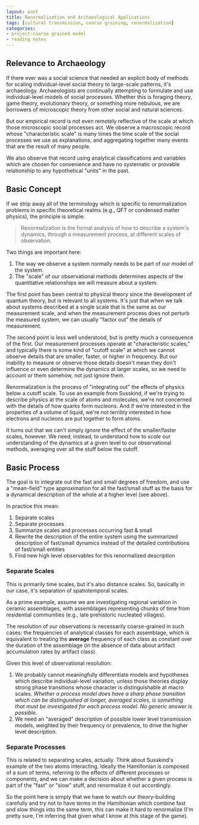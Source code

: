 ```yaml
---
layout: post
title: Renormalization and Archaeological Applications
tags: [cultural transmission, coarse graining, renormalization]
categories: 
- project:coarse grained model
- reading notes
---
```




## Relevance to Archaeology ##

If there ever was a social science that needed an explicit body of methods for scaling individual-level social theory to large-scale patterns, it's archaeology.  Archaeologists are continually attempting to formulate and use individual-level models of social processes.  Whether this is foraging theory, game theory, evolutionary theory, or something more nebulous, we are borrowers of microscopic theory from other social and natural sciences.  

But our empirical record is not even remotely reflective of the scale at which those microscopic social processes act.  We observe a macroscopic record whose "characteristic scale" is many times the time scale of the social processes we use as explanations, and aggregating together many events that are the result of many people.  

We also observe that record using analytical classifications and variables which are chosen for convenience and have no systematic or provable relationship to any hypothetical "units" in the past.  

## Basic Concept ##

If we strip away all of the terminology which is specific to renormalization problems in specific theoretical realms (e.g., QFT or condensed matter physics), the principle is simple:

>Renormalization is the formal analysis of how to describe a system's dynamics, through a measurement process, at different scales of observation.

Two things are important here:

1.  The way we observe a system normally needs to be part of our model of the system.  
1.  The "scale" of our observational methods determines aspects of the quantitative relationships we will measure about a system.  

The first point has been central to physical theory since the development of quantum theory, but is relevant to all systems.  It's just that when we talk about systems described at a single scale that is the same as our measurement scale, and when the measurement process does not perturb the measured system, we can usually "factor out" the details of measurement.  

The second point is less well understood, but is pretty much a consequence of the first.  Our measurement processes operate at "characteristic scales," and typically there is some kind of "cutoff scale" at which we cannot observe details that are smaller, faster, or higher in frequency.  But our inability to measure or observe those details doesn't mean they don't influence or even determine the dynamics at larger scales, so we need to account or them somehow, not just ignore them.

Renormalization is the process of "integrating out" the effects of physics below a cutoff scale.  To use an example from Susskind, if we're trying to describe physics at the scale of atoms and molecules, we're not concerned with the details of how quarks form nucleons.  And if we're interested in the properties of a volume of liquid, we're not terribly interested in how electrons and nucleons are put together to form atoms.  

It turns out that we can't simply *ignore* the effect of the smaller/faster scales, however.  We need, instead, to understand how to *scale* our understanding of the dynamics at a given level to our observational methods, averaging over all the stuff below the cutoff. 

## Basic Process ##

The goal is to integrate out the fast and small degrees of freedom, and use a "mean-field" type approximation for all the fast/small stuff as the basis for a dynamical description of the whole at a higher level (see above).

In practice this mean:

1.  Separate scales
1.  Separate processes
1.  Summarize scales and processes occurring fast & small
1.  Rewrite the description of the entire system using the summarized description of fast/small dynamics instead of the detailed contributions of fast/small entities
1.  Find new high level observables for this renormalized description


### Separate Scales ###

This is primarily time scales, but it's also distance scales.  So, basically in our case, it's separation of spatiotemporal scales.  

As a prime example, assume we are investigating regional variation in ceramic assemblages, with assemblages representing chunks of time from residential communities (e.g., late prehistoric nucleated villages).  

The resolution of our observations is necessarily coarse-grained in such cases:  the frequencies of analytical classes for each assemblage, which is equivalent to treating the **average** frequency of each class as constant over the duration of the assemblage (in the absence of data about artifact accumulation rates by artifact class).  

Given this level of observational resolution:

1.  We probably cannot meaningfully differentiate models and hypotheses which describe individual-level variation, unless those theories display strong phase transitions whose character is distinguishable at macro scales.  _Whether a process model does have a sharp phase transition which can be distinguished at longer, averaged scales, is something that must be investigated for each process model.  No generic answer is possible._
1.  We need an "averaged" description of possible lower level transmission models, weighted by their frequency or prevalence, to drive the higher level description.  

### Separate Processes ###

This is related to separating scales, actually.  Think about Susskind's example of the two atoms interacting.  Ideally the Hamiltonian is composed of a sum of terms, referring to the effects of different processes or components, and we can make a decision about whether a given process is part of the "fast" or "slow" stuff, and renormalize it out accordingly.  

So the point here is simply that we have to watch our theory-building carefully and try not to have terms in the Hamiltonian which combine fast and slow things into the same term, this can make it hard to renormalize (I'm pretty sure, I'm inferring that given what I know at this stage of the game).  


